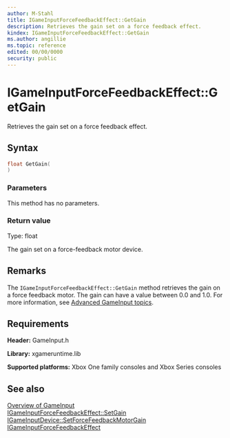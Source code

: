 ```yaml
---
author: M-Stahl
title: IGameInputForceFeedbackEffect::GetGain
description: Retrieves the gain set on a force feedback effect.
kindex: IGameInputForceFeedbackEffect::GetGain
ms.author: angillie
ms.topic: reference
edited: 00/00/0000
security: public
---
```


# IGameInputForceFeedbackEffect::GetGain  

Retrieves the gain set on a force feedback effect.  

## Syntax  
  
```cpp
float GetGain(  
)  
```  
  
### Parameters  

This method has no parameters.  
  
### Return value 
 
Type: float
  
The gain set on a force-feedback motor device.  
  
## Remarks  
  
The ``IGameInputForceFeedbackEffect::GetGain`` method retrieves the gain on a force feedback motor. The gain can have a value between 0.0 and 1.0. For more information, see [Advanced GameInput topics](../../../../../../input/advanced/input-advanced-topics.md). 
  
## Requirements  
  
**Header:** GameInput.h
  
**Library:** xgameruntime.lib
  
**Supported platforms:** Xbox One family consoles and Xbox Series consoles  
  
## See also  
 
[Overview of GameInput](../../../../../../input/overviews/input-overview.md)  
[IGameInputForceFeedbackEffect::SetGain](igameinputforcefeedbackeffect_setgain.md)    
[IGameInputDevice::SetForceFeedbackMotorGain](../../igameinputdevice/methods/igameinputdevice_setforcefeedbackmotorgain.md)    
[IGameInputForceFeedbackEffect](../igameinputforcefeedbackeffect.md)    
  